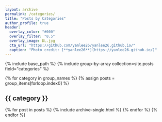 ```yaml
---
layout: archive
permalink: /categories/
title: "Posts by Categories"
author_profile: true
header:
  overlay_color: "#000"
  overlay_filter: "0.5"
  overlay_image: DL.jpg
  cta_url: "https://github.com/yanlee26/yanlee26.github.io/"
  caption: "Photo credit: [**yanlee26**](https://yanlee26.github.io/)"
---
```


{% include base_path %}
{% include group-by-array collection=site.posts field="categories" %}

{% for category in group_names %}
{% assign posts = group_items[forloop.index0] %}

  <h2 id="{{ category | slugify }}" class="archive__subtitle">{{ category }}</h2>
  {% for post in posts %}
    {% include archive-single.html %}
  {% endfor %}
{% endfor %}
